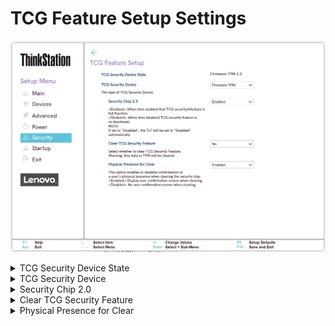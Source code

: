 # TCG Feature Setup Settings #

![](./img/ts_tcgfeaturesetup.png)

<details><summary>TCG Security Device State</summary>

Shows TCG (Trusted Computing Group) Security Device State.

View only.

Possible values: 

1. Discrete TPM 2.0
2. Firmware TPM 2.0

</details>


<details><summary>TCG Security Device</summary>

Select the type of TCG Security Device:

1. Firmware TPM 
2. **Discrete TPM** – Default.

!!! info ""
    Selecting a different option requires additional confirmation.

!!! info ""
    Before changing the TCG Security Device, all TPM related applications must be disabled, otherwise you may not be able to access your data.


</details>


<details><summary>Security Chip 2.0</summary>

Whether to enable TCG security feature.

Options:

1. **Enabled** - Default. 
2. Disabled.

!!! info ""
    When set to `Disabled`, then TxT will be set to `Disabled` automatically and `Clear TCG Security Feature` becomes unavailable. 

| WMI Setting name | Values | SVP / SMP Req'd | AMD/Intel |
|:---|:---|:---|:---|
| SecurityChip | Disabled, Enabled | yes | Both |

</details>


<details><summary>Clear TCG Security Feature</summary>

Available only when `Security Chip 2.0` is `Enabled`.<br>

!!! info ""
    If set to `Yes`, any data in TPM will be cleared.

One of two options:

1.  Yes.
2. **No** – Default.

</details>


<details><summary>Physical Presence for Clear</summary>

Whether confirmation of a user’s physical presence is needed when clearing the security chip.

!!! info ""
    When `Enabled`, the system will display a user confirmation screen when clearing.

1. **Enabled** – Default.
2. Disabled.

| WMI Setting name | Values | SVP / SMP Req'd | AMD/Intel |
|:---|:---|:---|:---|
| PhysicalPresenceforClear | Disabled, Enabled | yes | Both |
</details>